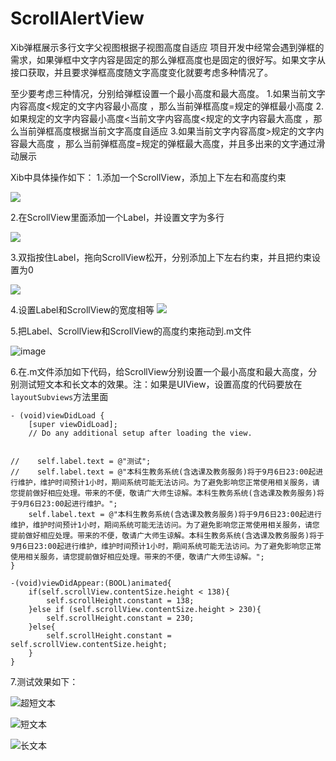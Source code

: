# ScrollAlertView
Xib弹框展示多行文字父视图根据子视图高度自适应
项目开发中经常会遇到弹框的需求，如果弹框中文字内容是固定的那么弹框高度也是固定的很好写。如果文字从接口获取，并且要求弹框高度随文字高度变化就要考虑多种情况了。

至少要考虑三种情况，分别给弹框设置一个最小高度和最大高度。
1.如果当前文字内容高度<规定的文字内容最小高度 ，那么当前弹框高度=规定的弹框最小高度
2.如果规定的文字内容最小高度<当前文字内容高度<规定的文字内容最大高度 ，那么当前弹框高度根据当前文字高度自适应
3.如果当前文字内容高度>规定的文字内容最大高度 ，那么当前弹框高度=规定的弹框最大高度，并且多出来的文字通过滑动展示

Xib中具体操作如下：
1.添加一个ScrollView，添加上下左右和高度约束

![](https://upload-images.jianshu.io/upload_images/2466108-092780d7bdf161aa.png?imageMogr2/auto-orient/strip%7CimageView2/2/w/1240)

2.在ScrollView里面添加一个Label，并设置文字为多行

![](https://upload-images.jianshu.io/upload_images/2466108-54db688a97567477.png?imageMogr2/auto-orient/strip%7CimageView2/2/w/1240)

3.双指按住Label，拖向ScrollView松开，分别添加上下左右约束，并且把约束设置为0

![](https://upload-images.jianshu.io/upload_images/2466108-3fb8e1820be8c735.png?imageMogr2/auto-orient/strip%7CimageView2/2/w/1240)

4.设置Label和ScrollView的宽度相等
![](https://upload-images.jianshu.io/upload_images/2466108-b6c6d74dd882237a.png?imageMogr2/auto-orient/strip%7CimageView2/2/w/1240)

5.把Label、ScrollView和ScrollView的高度约束拖动到.m文件

![image](https://user-images.githubusercontent.com/8154610/198965529-a2f50e86-396e-4029-8910-2a8150097e13.png)


6.在.m文件添加如下代码，给ScrollView分别设置一个最小高度和最大高度，分别测试短文本和长文本的效果。注：如果是UIView，设置高度的代码要放在  `layoutSubviews`方法里面

```
- (void)viewDidLoad {
    [super viewDidLoad];
    // Do any additional setup after loading the view.

    
//    self.label.text = @"测试";
//    self.label.text = @"本科生教务系统(含选课及教务服务)将于9月6日23:00起进行维护，维护时间预计1小时，期间系统可能无法访问。为了避免影响您正常使用相关服务，请您提前做好相应处理。带来的不便，敬请广大师生谅解。本科生教务系统(含选课及教务服务)将于9月6日23:00起进行维护。";
    self.label.text = @"本科生教务系统(含选课及教务服务)将于9月6日23:00起进行维护，维护时间预计1小时，期间系统可能无法访问。为了避免影响您正常使用相关服务，请您提前做好相应处理。带来的不便，敬请广大师生谅解。本科生教务系统(含选课及教务服务)将于9月6日23:00起进行维护，维护时间预计1小时，期间系统可能无法访问。为了避免影响您正常使用相关服务，请您提前做好相应处理。带来的不便，敬请广大师生谅解。";
}

-(void)viewDidAppear:(BOOL)animated{
    if(self.scrollView.contentSize.height < 138){
        self.scrollHeight.constant = 138;
    }else if (self.scrollView.contentSize.height > 230){
        self.scrollHeight.constant = 230;
    }else{
        self.scrollHeight.constant = self.scrollView.contentSize.height;
    }
}
```

7.测试效果如下：

![超短文本](https://upload-images.jianshu.io/upload_images/2466108-7ef295c9fc8035c7.jpeg?imageMogr2/auto-orient/strip%7CimageView2/2/w/500)

![短文本](https://upload-images.jianshu.io/upload_images/2466108-4c76adbc352427f5.jpeg?imageMogr2/auto-orient/strip%7CimageView2/2/w/500)

![长文本](https://upload-images.jianshu.io/upload_images/2466108-b97007b30892e5c4.jpeg?imageMogr2/auto-orient/strip%7CimageView2/2/w/500)








